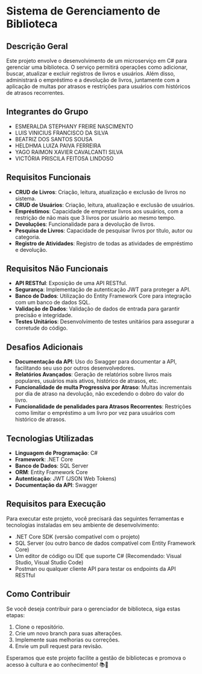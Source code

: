 # Sistema de Gerenciamento de Biblioteca

## Descrição Geral
Este projeto envolve o desenvolvimento de um microserviço em C# para gerenciar uma biblioteca. O serviço permitirá operações como adicionar, buscar, atualizar e excluir registros de livros e usuários. Além disso, administrará o empréstimo e a devolução de livros, juntamente com a aplicação de multas por atrasos e restrições para usuários com históricos de atrasos recorrentes.

## Integrantes do Grupo
- ESMERALDA STEPHANY FREIRE NASCIMENTO
- LUIS VINICIUS FRANCISCO DA SILVA
- BEATRIZ DOS SANTOS SOUSA
- HELDHMA LUIZA PAIVA FERREIRA
- YAGO RAIMON XAVIER CAVALCANTI SILVA
- VICTÓRIA PRISCILA FEITOSA LINDOSO

## Requisitos Funcionais
- **CRUD de Livros**: Criação, leitura, atualização e exclusão de livros no sistema.
- **CRUD de Usuários**: Criação, leitura, atualização e exclusão de usuários.
- **Empréstimos**: Capacidade de emprestar livros aos usuários, com a restrição de não mais que 3 livros por usuário ao mesmo tempo.
- **Devoluções**: Funcionalidade para a devolução de livros.
- **Pesquisa de Livros**: Capacidade de pesquisar livros por título, autor ou categoria.
- **Registro de Atividades**: Registro de todas as atividades de empréstimo e devolução.

## Requisitos Não Funcionais
- **API RESTful**: Exposição de uma API RESTful.
- **Segurança**: Implementação de autenticação JWT para proteger a API.
- **Banco de Dados**: Utilização do Entity Framework Core para integração com um banco de dados SQL.
- **Validação de Dados**: Validação de dados de entrada para garantir precisão e integridade.
- **Testes Unitários**: Desenvolvimento de testes unitários para assegurar a corretude do código.

## Desafios Adicionais
- **Documentação da API**: Uso do Swagger para documentar a API, facilitando seu uso por outros desenvolvedores.
- **Relatórios Avançados**: Geração de relatórios sobre livros mais populares, usuários mais ativos, histórico de atrasos, etc.
- **Funcionalidade de multa Progressiva por Atraso**: Multas incrementais por dia de atraso na devolução, não excedendo o dobro do valor do livro.
- **Funcionalidade de penalidades para Atrasos Recorrentes**: Restrições como limitar o empréstimo a um livro por vez para usuários com histórico de atrasos.

## Tecnologias Utilizadas
- **Linguagem de Programação**: C#
- **Framework**: .NET Core
- **Banco de Dados**: SQL Server
- **ORM**: Entity Framework Core
- **Autenticação**: JWT (JSON Web Tokens)
- **Documentação da API**: Swagger

## Requisitos para Execução
Para executar este projeto, você precisará das seguintes ferramentas e tecnologias instaladas em seu ambiente de desenvolvimento:
- .NET Core SDK (versão compatível com o projeto)
- SQL Server (ou outro banco de dados compatível com Entity Framework Core)
- Um editor de código ou IDE que suporte C# (Recomendado: Visual Studio, Visual Studio Code)
- Postman ou qualquer cliente API para testar os endpoints da API RESTful

## Como Contribuir

Se você deseja contribuir para o gerenciador de biblioteca, siga estas etapas:

1. Clone o repositório.
2. Crie um novo branch para suas alterações.
3. Implemente suas melhorias ou correções.
4. Envie um pull request para revisão.

Esperamos que este projeto facilite a gestão de bibliotecas e promova o acesso à cultura e ao conhecimento! 📚🌟
